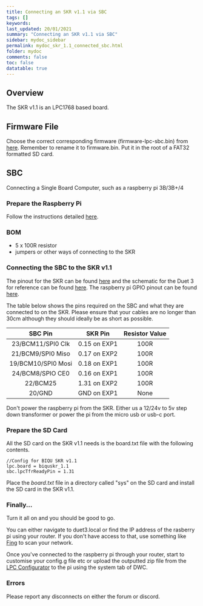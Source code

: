 ```yaml
---
title: Connecting an SKR v1.1 via SBC
tags: []
keywords: 
last_updated: 20/01/2021
summary: "Connecting an SKR v1.1 via SBC"
sidebar: mydoc_sidebar
permalink: mydoc_skr_1.1_connected_sbc.html
folder: mydoc
comments: false
toc: false
datatable: true
---
```


## Overview

The SKR v1.1 is an LPC1768 based board.

## Firmware File

Choose the correct corresponding firmware (firmware-lpc-sbc.bin) from [here](https://github.com/gloomyandy/RepRapFirmware/releases). Remember to rename it to firmware.bin. Put it in the root of a FAT32 formatted SD card.   

## SBC

Connecting a Single Board Computer, such as a raspberry pi 3B/3B+/4

### Prepare the Raspberry Pi

Follow the instructions detailed [here](mydoc_lpc_sbc.html).

### BOM

* 5 x 100R resistor
* jumpers or other ways of connecting to the SKR

### Connecting the SBC to the SKR v1.1

The pinout for the SKR can be found [here](https://github.com/gloomyandy/RepRapFirmware/wiki/SKR-1.1-Pins) and the schematic for the Duet 3 for reference can be found [here](https://github.com/Duet3D/Duet3-Mainboard-6HC/blob/master/Duet3_Mainboard_v1.0/Duet3_MB_schematic_v1.0.pdf). The raspberry pi GPIO pinout can be found [here](https://www.google.com/search?q=raspberry+pi+gpio+pinout&rlz=1C1CHBD_en-GBGB889GB889&sxsrf=ALeKk01CVlA8N_CGAQqQGp-7_N3pXiV0LA:1586203613303&source=lnms&tbm=isch&sa=X&ved=2ahUKEwid56X3zNToAhXSURUIHX3IAnkQ_AUoAXoECA0QAw&biw=1920&bih=937). 

The table below shows the pins required on the SBC and what they are connected to on the SKR. Please ensure that your cables are no longer than 30cm although they should ideally be as short as possible.  

<div class="datatable-begin"></div>

| SBC Pin       | SKR Pin       | Resistor Value  |
| :-------------: |:-------------:| :---------------:|
| 23/BCM11/SPI0 Clk           | 0.15 on EXP1         | 100R            |
| 21/BCM9/SPI0 Miso    | 0.17 on EXP2         | 100R           |
| 19/BCM10/SPI0 Mosi   | 0.18 on EXP1         | 100R             |
| 24/BCM8/SPIO CE0   | 0.16 on EXP1         | 100R             |
| 22/BCM25  | 1.31 on EXP2         | 100R             |
| 20/GND   | GND on EXP1          | None             |

<div class="datatable-end"></div>

Don't power the raspberry pi from the SKR. Either us a 12/24v to 5v step down transformer or power the pi from the micro usb or usb-c port.

### Prepare the SD Card

All the SD card on the SKR v1.1 needs is the board.txt file with the following contents.

```
//Config for BIQU SKR v1.1
lpc.board = biquskr_1.1
sbc.lpcTfrReadyPin = 1.31
```

Place the *board.txt* file in a directory called "sys" on the SD card and install the SD card in the SKR v1.1.   

### Finally...

Turn it all on and you should be good to go.

You can either navigate to duet3.local or find the IP address of the rasberry pi using your router. If you don't have access to that, use something like [Fing](https://www.fing.com/products/fing-desktop) to scan your network.

Once you've connected to the raspberry pi through your router, start to customise your config.g file etc or upload the outputted zip file from the [LPC Configurator](https://jaysuk.github.io/LPCConfigurator) to the pi using the system tab of DWC.

### Errors

Please report any  disconnects on either the forum or discord.